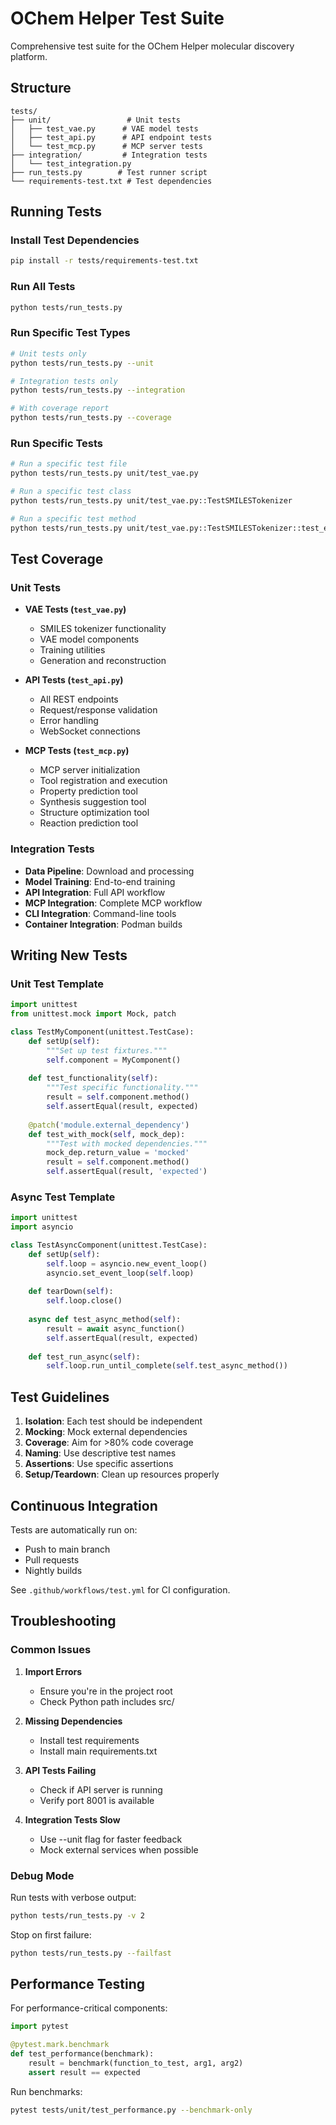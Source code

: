 # OChem Helper Test Suite

Comprehensive test suite for the OChem Helper molecular discovery platform.

## Structure

```
tests/
├── unit/                 # Unit tests
│   ├── test_vae.py      # VAE model tests
│   ├── test_api.py      # API endpoint tests
│   └── test_mcp.py      # MCP server tests
├── integration/         # Integration tests
│   └── test_integration.py
├── run_tests.py        # Test runner script
└── requirements-test.txt # Test dependencies
```

## Running Tests

### Install Test Dependencies

```bash
pip install -r tests/requirements-test.txt
```

### Run All Tests

```bash
python tests/run_tests.py
```

### Run Specific Test Types

```bash
# Unit tests only
python tests/run_tests.py --unit

# Integration tests only
python tests/run_tests.py --integration

# With coverage report
python tests/run_tests.py --coverage
```

### Run Specific Tests

```bash
# Run a specific test file
python tests/run_tests.py unit/test_vae.py

# Run a specific test class
python tests/run_tests.py unit/test_vae.py::TestSMILESTokenizer

# Run a specific test method
python tests/run_tests.py unit/test_vae.py::TestSMILESTokenizer::test_encode_basic
```

## Test Coverage

### Unit Tests

- **VAE Tests (`test_vae.py`)**
  - SMILES tokenizer functionality
  - VAE model components
  - Training utilities
  - Generation and reconstruction

- **API Tests (`test_api.py`)**
  - All REST endpoints
  - Request/response validation
  - Error handling
  - WebSocket connections

- **MCP Tests (`test_mcp.py`)**
  - MCP server initialization
  - Tool registration and execution
  - Property prediction tool
  - Synthesis suggestion tool
  - Structure optimization tool
  - Reaction prediction tool

### Integration Tests

- **Data Pipeline**: Download and processing
- **Model Training**: End-to-end training
- **API Integration**: Full API workflow
- **MCP Integration**: Complete MCP workflow
- **CLI Integration**: Command-line tools
- **Container Integration**: Podman builds

## Writing New Tests

### Unit Test Template

```python
import unittest
from unittest.mock import Mock, patch

class TestMyComponent(unittest.TestCase):
    def setUp(self):
        """Set up test fixtures."""
        self.component = MyComponent()
    
    def test_functionality(self):
        """Test specific functionality."""
        result = self.component.method()
        self.assertEqual(result, expected)
    
    @patch('module.external_dependency')
    def test_with_mock(self, mock_dep):
        """Test with mocked dependencies."""
        mock_dep.return_value = 'mocked'
        result = self.component.method()
        self.assertEqual(result, 'expected')
```

### Async Test Template

```python
import unittest
import asyncio

class TestAsyncComponent(unittest.TestCase):
    def setUp(self):
        self.loop = asyncio.new_event_loop()
        asyncio.set_event_loop(self.loop)
    
    def tearDown(self):
        self.loop.close()
    
    async def test_async_method(self):
        result = await async_function()
        self.assertEqual(result, expected)
    
    def test_run_async(self):
        self.loop.run_until_complete(self.test_async_method())
```

## Test Guidelines

1. **Isolation**: Each test should be independent
2. **Mocking**: Mock external dependencies
3. **Coverage**: Aim for >80% code coverage
4. **Naming**: Use descriptive test names
5. **Assertions**: Use specific assertions
6. **Setup/Teardown**: Clean up resources properly

## Continuous Integration

Tests are automatically run on:
- Push to main branch
- Pull requests
- Nightly builds

See `.github/workflows/test.yml` for CI configuration.

## Troubleshooting

### Common Issues

1. **Import Errors**
   - Ensure you're in the project root
   - Check Python path includes src/

2. **Missing Dependencies**
   - Install test requirements
   - Install main requirements.txt

3. **API Tests Failing**
   - Check if API server is running
   - Verify port 8001 is available

4. **Integration Tests Slow**
   - Use --unit flag for faster feedback
   - Mock external services when possible

### Debug Mode

Run tests with verbose output:
```bash
python tests/run_tests.py -v 2
```

Stop on first failure:
```bash
python tests/run_tests.py --failfast
```

## Performance Testing

For performance-critical components:

```python
import pytest

@pytest.mark.benchmark
def test_performance(benchmark):
    result = benchmark(function_to_test, arg1, arg2)
    assert result == expected
```

Run benchmarks:
```bash
pytest tests/unit/test_performance.py --benchmark-only
```
